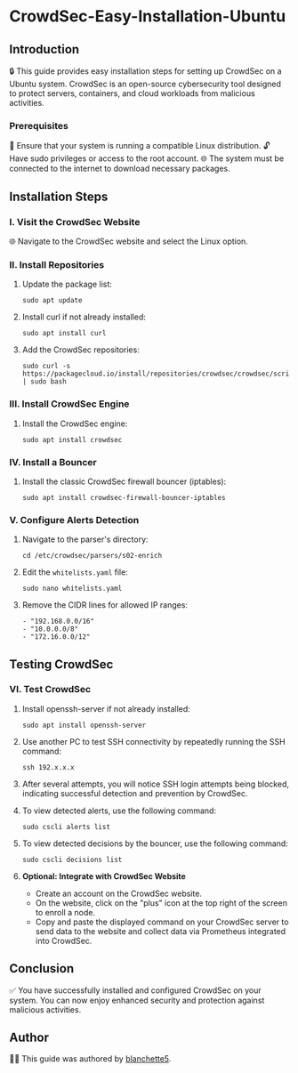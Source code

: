 # **CrowdSec-Easy-Installation-Ubuntu**

## Introduction
🔒 This guide provides easy installation steps for setting up CrowdSec on a Ubuntu system. CrowdSec is an open-source cybersecurity tool designed to protect servers, containers, and cloud workloads from malicious activities.

### Prerequisites
🔑 Ensure that your system is running a compatible Linux distribution.
🔓 Have sudo privileges or access to the root account.
🌐 The system must be connected to the internet to download necessary packages.

## Installation Steps

### I. Visit the CrowdSec Website
🌐 Navigate to the CrowdSec website and select the Linux option.

### II. Install Repositories
1. Update the package list:
    ```
    sudo apt update
    ```
2. Install curl if not already installed:
    ```
    sudo apt install curl
    ```
3. Add the CrowdSec repositories:
    ```
    sudo curl -s https://packagecloud.io/install/repositories/crowdsec/crowdsec/script.deb.sh | sudo bash
    ```

### III. Install CrowdSec Engine
1. Install the CrowdSec engine:
    ```
    sudo apt install crowdsec
    ```

### IV. Install a Bouncer
1. Install the classic CrowdSec firewall bouncer (iptables):
    ```
    sudo apt install crowdsec-firewall-bouncer-iptables
    ```

### V. Configure Alerts Detection
1. Navigate to the parser's directory:
    ```
    cd /etc/crowdsec/parsers/s02-enrich
    ```
2. Edit the `whitelists.yaml` file:
    ```
    sudo nano whitelists.yaml
    ```
3. Remove the CIDR lines for allowed IP ranges:
    ```
    - "192.168.0.0/16"
    - "10.0.0.0/8"
    - "172.16.0.0/12"
    ```

## Testing CrowdSec

### VI. Test CrowdSec
1. Install openssh-server if not already installed:
    ```
    sudo apt install openssh-server
    ```
2. Use another PC to test SSH connectivity by repeatedly running the SSH command:
    ```
    ssh 192.x.x.x
    ```
3. After several attempts, you will notice SSH login attempts being blocked, indicating successful detection and prevention by CrowdSec.

4. To view detected alerts, use the following command:
    ```
    sudo cscli alerts list
    ```

5. To view detected decisions by the bouncer, use the following command:
    ```
    sudo cscli decisions list
    ```

6. **Optional: Integrate with CrowdSec Website**
    - Create an account on the CrowdSec website.
    - On the website, click on the "plus" icon at the top right of the screen to enroll a node.
    - Copy and paste the displayed command on your CrowdSec server to send data to the website and collect data via Prometheus integrated into CrowdSec.

## Conclusion
✅ You have successfully installed and configured CrowdSec on your system. You can now enjoy enhanced security and protection against malicious activities.

## Author
👩‍💻 This guide was authored by [blanchette5](https://github.com/blanchette5).
